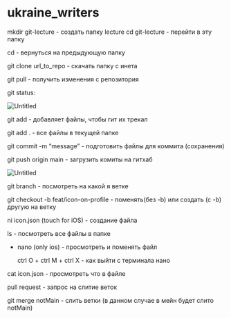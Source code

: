 
# ukraine_writers
mkdir git-lecture  - создать папку lecture
cd git-lecture - перейти в эту папку

cd - вернуться на предыдующую папку

git clone url_to_repo - скачать папку с инета

git pull - получить изменения с репозитория

git status:

![Untitled](https://prod-files-secure.s3.us-west-2.amazonaws.com/6ca5748c-60cb-4dd2-9877-dd18a50ac92d/d319fe7c-701d-4151-ad8a-5fb6ec23dbea/Untitled.png)

git add - добавляет файлы, чтобы гит их трекал

git add . - все файлы в текущей папке

git commit -m “message” - подготовить файлы для коммита (сохранения)

git push origin main - загрузить комиты на гитхаб

![Untitled](https://prod-files-secure.s3.us-west-2.amazonaws.com/6ca5748c-60cb-4dd2-9877-dd18a50ac92d/91153d4c-56c8-4090-8f08-6bcaa1abbf3d/Untitled.png)

git branch - посмотреть на какой я ветке

git checkout -b feat/icon-on-profile - поменять(без -b) или создать (с -b) другую на ветку 

ni icon.json (touch for iOS) - создание файла

ls - посмотреть все файлы в папке

- nano (only ios) - просмотреть и поменять файл
    
    ctrl O + ctrl M + ctrl X - как выйти с терминала нано
    

cat icon.json - просмотреть что в файле

pull request - запрос на слитие веток

git merge notMain - слить ветки (в данном случае в мейн будет слито notMain)
